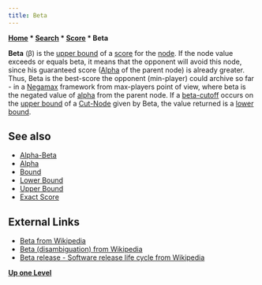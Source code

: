 ```yaml
---
title: Beta
---
```

**[Home](Home "Home") * [Search](Search "Search") * [Score](Score "Score") * Beta**

**Beta** (β) is the [upper bound](Upper_Bound "Upper Bound") of a [score](Score "Score") for the [node](Node "Node"). If the node value exceeds or equals beta, it means that the opponent will avoid this node, since his guaranteed score ([Alpha](Alpha "Alpha") of the parent node) is already greater. Thus, Beta is the best-score the opponent (min-player) could archive so far - in a [Negamax](Negamax "Negamax") framework from max-players point of view, where beta is the negated value of [alpha](Alpha "Alpha") from the parent node. If a [beta-cutoff](Beta-Cutoff "Beta-Cutoff") occurs on the [upper bound](Upper_Bound "Upper Bound") of a [Cut-Node](Node_Types#cut-nodes "Node Types") given by Beta, the value returned is a [lower bound](Lower_Bound "Lower Bound").

## See also

- [Alpha-Beta](Alpha-Beta "Alpha-Beta")
- [Alpha](Alpha "Alpha")
- [Bound](Bound "Bound")
- [Lower Bound](Lower_Bound "Lower Bound")
- [Upper Bound](Upper_Bound "Upper Bound")
- [Exact Score](Exact_Score "Exact Score")

## External Links

- [Beta from Wikipedia](https://en.wikipedia.org/wiki/Beta)
- [Beta (disambiguation) from Wikipedia](https://en.wikipedia.org/wiki/Beta_%28disambiguation%29)
- [Beta release - Software release life cycle from Wikipedia](https://en.wikipedia.org/wiki/Software_release_life_cycle#Beta)

**[Up one Level](Score "Score")**

